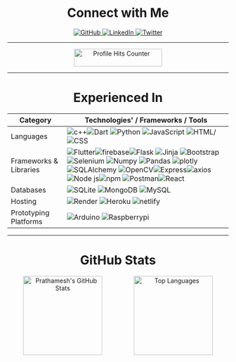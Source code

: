 <div align="center">
  <h1>Connect with Me</h1>
  <a href="https://github.com/PrathameshPatil-01" target="_blank" rel="noopener noreferrer">
    <img src="https://img.shields.io/badge/GitHub-PrathameshPatil--01-blue?style=for-the-badge&logo=github" alt="GitHub">
  </a>
  <a href="https://www.linkedin.com/in/prathamesh-patil-10-12-2001-pp" target="_blank" rel="noopener noreferrer">
    <img src="https://img.shields.io/badge/LinkedIn-Prathamesh%20Patil-blue?style=for-the-badge&logo=linkedin" alt="LinkedIn">
  </a>
  <a href="https://twitter.com/Prathamesh_2703" target="_blank" rel="noopener noreferrer">
    <img src="https://img.shields.io/badge/Twitter-Prathamesh%20Patil-blue?style=for-the-badge&logo=x&logoColor=white" alt="Twitter">
  </a>
</div>


---
<div align="center">
  <img src="https://komarev.com/ghpvc/?username=PrathameshPatil-01&color=blueviolet" alt="Profile Hits Counter" style="width: 200px; height: 40px;">
</div>


---

<div align="center">
  <h1>Experienced In</h1>
</div>

| **Category**  | **Technologies' / Frameworks / Tools**                         |
|------------|--------------------------------------------------------|
| Languages  | ![c++](https://img.shields.io/badge/C%2B%2B-00599C?style=for-the-badge&logo=c%2B%2B&logoColor=white)![Dart](https://img.shields.io/badge/Dart-0175C2?style=for-the-badge&logo=dart&logoColor=white) ![Python](https://img.shields.io/badge/Python-FFD43B?style=for-the-badge&logo=python&logoColor=blue) ![JavaScript](https://img.shields.io/badge/JavaScript-323330?style=for-the-badge&logo=javascript&logoColor=F7DF1E) ![HTML/](https://img.shields.io/badge/HTML5-E34F26.svg?style=for-the-badge&logo=HTML5&logoColor=white)![CSS](https://img.shields.io/badge/CSS3-1572B6.svg?style=for-the-badge&logo=CSS3&logoColor=white)            |
| Frameworks & Libraries | ![Flutter](https://img.shields.io/badge/Flutter-02569B?style=for-the-badge&logo=flutter&logoColor=white)![firebase](https://img.shields.io/badge/firebase-ffca28?style=for-the-badge&logo=firebase&logoColor=black)![Flask](https://img.shields.io/badge/Flask-000000?style=for-the-badge&logo=flask&logoColor=white) ![Jinja](https://img.shields.io/badge/Jinja-B41717.svg?style=for-the-badge&logo=Jinja&logoColor=white) ![Bootstrap](https://img.shields.io/badge/Bootstrap-563D7C?style=for-the-badge&logo=bootstrap&logoColor=white)![Selenium](https://img.shields.io/badge/Selenium-43B02A?style=for-the-badge&logo=Selenium&logoColor=white)    ![Numpy](https://img.shields.io/badge/Numpy-777BB4?style=for-the-badge&logo=numpy&logoColor=white) ![Pandas](https://img.shields.io/badge/Pandas-2C2D72?style=for-the-badge&logo=pandas&logoColor=white)  ![plotly](https://img.shields.io/badge/Plotly-239120?style=for-the-badge&logo=plotly&logoColor=white) ![SQLAlchemy](https://img.shields.io/badge/SQLAlchemy-D71F00.svg?style=for-the-badge&logo=SQLAlchemy&logoColor=white) ![OpenCV](https://img.shields.io/badge/OpenCV-27338e?style=for-the-badge&logo=OpenCV&logoColor=white)![Express](https://img.shields.io/badge/Express%20js-000000?style=for-the-badge&logo=express&logoColor=white)![axios](https://img.shields.io/badge/axios-671ddf?&style=for-the-badge&logo=axios&logoColor=white)![Node js](https://img.shields.io/badge/Node%20js-339933?style=for-the-badge&logo=nodedotjs&logoColor=white)![npm](https://img.shields.io/badge/npm-CB3837?style=for-the-badge&logo=npm&logoColor=white) ![Postman](https://img.shields.io/badge/Postman-FF6C37?style=for-the-badge&logo=Postman&logoColor=white)![React](https://img.shields.io/badge/React-20232A?style=for-the-badge&logo=react&logoColor=61DAFB)              |
| Databases  | ![SQLite](https://img.shields.io/badge/SQLite-07405E?style=for-the-badge&logo=sqlite&logoColor=white) ![MongoDB](https://img.shields.io/badge/MongoDB-4EA94B?style=for-the-badge&logo=mongodb&logoColor=white) ![MySQL](https://img.shields.io/badge/MySQL-005C84?style=for-the-badge&logo=mysql&logoColor=white)         |
| Hosting    |![Render](https://img.shields.io/badge/Render-46E3B7.svg?style=for-the-badge&logo=Render&logoColor=white) ![Heroku](https://img.shields.io/badge/Heroku-430098.svg?style=for-the-badge&logo=Heroku&logoColor=white) ![netlify](https://img.shields.io/badge/Netlify-00C7B7?style=for-the-badge&logo=netlify&logoColor=white)             |
| Prototyping Platforms   | ![Arduino](https://img.shields.io/badge/Arduino-00878F.svg?style=for-the-badge&logo=Arduino&logoColor=white)  ![Raspberrypi](https://img.shields.io/badge/Raspberry%20Pi-A22846.svg?style=for-the-badge&logo=Raspberry-Pi&logoColor=white)  |


---

<div align="center">
  <h1>GitHub Stats</h1>
  <div style="display: flex; justify-content: space-around;">
    <div>
      <img height="180em" src="https://github-readme-stats.vercel.app/api?username=PrathameshPatil-01&show_icons=true&count_private=true&hide=prs&theme=radical" alt="Prathamesh's GitHub Stats" />
    </div>
    <div>
      <img height="180em" src="https://github-readme-stats.vercel.app/api/top-langs/?username=PrathameshPatil-01&layout=compact&theme=radical" alt="Top Languages" />
    </div>
  </div>
</div>



